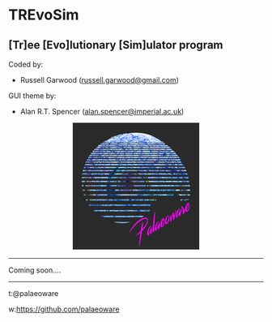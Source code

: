 # TREvoSim
## **[Tr]ee [Evo]lutionary [Sim]ulator program**
 
Coded by:
 - Russell Garwood (russell.garwood@gmail.com)

GUI theme by:
 - Alan R.T. Spencer (alan.spencer@imperial.ac.uk)

<p align="center">
  <img width="250" height="250" src="./resources/palaeoware_logo_square.png">
</p>

_____

Coming soon....
_____

t:@palaeoware

w:https://github.com/palaeoware
